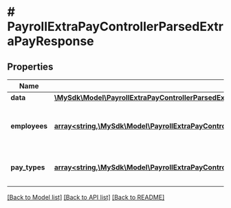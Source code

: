 # # PayrollExtraPayControllerParsedExtraPayResponse

## Properties

Name | Type | Description | Notes
------------ | ------------- | ------------- | -------------
**data** | [**\MySdk\Model\PayrollExtraPayControllerParsedExtraPayItem[]**](PayrollExtraPayControllerParsedExtraPayItem.md) |  | [optional]
**employees** | [**array<string,\MySdk\Model\PayrollExtraPayControllerParsedExtraPayEmployee>**](PayrollExtraPayControllerParsedExtraPayEmployee.md) | Map of employee data keyed by employeeId | [optional]
**pay_types** | [**array<string,\MySdk\Model\PayrollExtraPayControllerGetRecurringExtraPayValidationResponsePayTypeDataInner>**](PayrollExtraPayControllerGetRecurringExtraPayValidationResponsePayTypeDataInner.md) | Map of pay type data keyed by payTypeId | [optional]

[[Back to Model list]](../../README.md#models) [[Back to API list]](../../README.md#endpoints) [[Back to README]](../../README.md)
